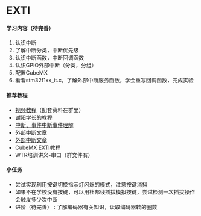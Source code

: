 # EXTI

#### 学习内容（待完善）
1. 认识中断
2. 了解中断分类，中断优先级
3. 认识中断函数，中断回调函数
4. 认识GPIO外部中断（分类，分组）
5. 配置CubeMX
6. 看看stm32f1xx_it.c，了解外部中断服务函数，学会重写回调函数，完成实验
#### 推荐教程

- [视频教程]((https://www.bilibili.com/video/BV1Sy4y1y7B1?p=4&spm_id_from=pageDriver&vd_source=baa784078e67e28c38d26cf6881f8357))（配套资料在群里）
- [谢阳学长的教程](https://github.com/MirTITH/WTR-EC-Training/blob/main/%E4%B8%AD%E6%96%AD%E5%92%8Cfreertos/%E4%B8%AD%E6%96%AD%E5%92%8Cfreertos.md)
- [中断、事件中断事件理解](https://blog.csdn.net/xkf321/article/details/53088834)
- [外部中断文章](https://blog.csdn.net/liu6780/article/details/124633067)
- [外部中断文章](https://blog.csdn.net/zxh1592000/article/details/80280715)
- [CubeMX EXTI教程](https://blog.csdn.net/weixin_43892323/article/details/104383560)
- WTR培训讲义-串口（群文件有）

#### 小任务
- 尝试实现利用按键切换指示灯闪烁的模式，注意按键消抖
- 如果不在学校没有按键，可以用杜邦线插拔模拟按键，尝试检测一次插拔操作会触发多少次中断
- 进阶（待完善） : 了解编码器有关知识，读取编码器转的圈数

